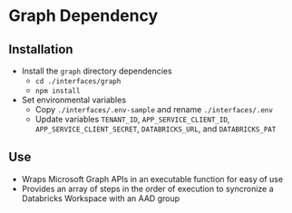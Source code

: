 # Graph Dependency

## Installation

* Install the `graph` directory dependencies
  * `cd ./interfaces/graph`
  * `npm install`
* Set environmental variables
  * Copy `./interfaces/.env-sample` and rename `./interfaces/.env`
  * Update variables `TENANT_ID`, `APP_SERVICE_CLIENT_ID`, `APP_SERVICE_CLIENT_SECRET`, `DATABRICKS_URL`, and `DATABRICKS_PAT`

## Use

* Wraps Microsoft Graph APIs in an executable function for easy of use
* Provides an array of steps in the order of execution to syncronize a Databricks Workspace with an AAD group
